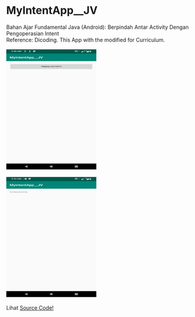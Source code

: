 # MyIntentApp__JV
Bahan Ajar Fundamental Java (Android): Berpindah Antar Activity Dengan Pengoperasian Intent<br>
Reference: Dicoding. This App with the modified for Curriculum.<br><br>
<img src="https://github.com/RizkyKhapidsyah/MyIntentApp__JV/blob/master/result/Screenshot_20190907-033018.png" height=320px width=240px><br><br>
<img src="https://github.com/RizkyKhapidsyah/MyIntentApp__JV/blob/master/result/Screenshot_20190907-033400.png" height=320px width=240px><br><br>
Lihat <a href="https://github.com/RizkyKhapidsyah/MyIntentApp__JV/blob/master/app/src/main/java/com/rizkykhapidsyah/myintentapp/MainActivity.java">Source Code!</a>
